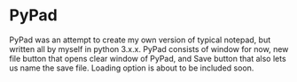 # PyPad

PyPad was an attempt to create my own version of typical notepad, but written all by myself in python 3.x.x. PyPad consists of window for now, new file button that 
opens clear window of PyPad, and Save button that also lets us name the save file. Loading option is about to be included soon.
